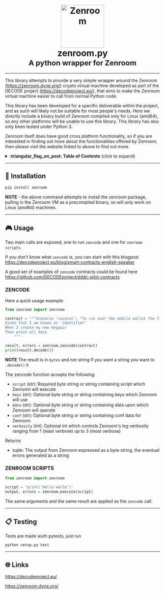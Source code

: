 <h1 align="center">
  <br>
        <a href="https://zenroom.dyne.org/">
                <img src="https://cdn.jsdelivr.net/gh/DECODEproject/zenroom@master/docs/logo/zenroom.svg" height="140" alt="Zenroom">
        </a>
  <br>
  zenroom.py
  <br>
  <sub>A python wrapper for Zenroom</sub>
</h1>

<hr/>


This library attempts to provide a very simple wrapper around the Zenroom
(https://zenroom.dyne.org/) crypto virtual machine developed as part of the
DECODE project (https://decodeproject.eu/), that aims to make the Zenroom
virtual machine easier to call from normal Python code.

This library has been developed for a specific deliverable within the project,
and as such will likely not be suitable for most people's needs. Here we
directly include a binary build of Zenroom compiled only for Linux (amd64), so
any other platforms will be unable to use this library. This library has also
only been tested under Python 3.

Zenroom itself does have good cross platform functionality, so if you are
interested in finding out more about the functionalities offered by Zenroom,
then please visit the website linked to above to find out more.


<details>
 <summary><strong>:triangular_flag_on_post: Table of Contents</strong> (click to expand)</summary>

* [Installation](#floppy_disk-installation)
* [Usage](#video_game-usage)
* [Testing](#clipboard-testing)
* [Links](#globe_with_meridians-links)
</details>


***
## :floppy_disk: Installation

```bash
pip install zenroom
```

**NOTE** - the above command attempts to install the zenroom package, pulling in
the Zenroom VM as a precompiled binary, so will only work on Linux (amd64)
machines.


***
## :video_game: Usage

Two main calls are exposed, one to run `zencode` and one for `zenroom scripts`.

If you don't know what `zencode` is, you can start with this blogpost
https://decodeproject.eu/blog/smart-contracts-english-speaker

A good set of examples of `zencode` contracts could be found here
https://github.com/DECODEproject/dddc-pilot-contracts 

### ZENCODE

Here a quick usage example:

```python
from zenroom import zenroom

contract = """Scenario 'coconut': "To run over the mobile wallet the first time and store the output as keypair.keys"
Given that I am known as 'identifier'
When I create my new keypair
Then print all data
    """

result, errors = zenroom.zencode(contract)
print(result.decode())

```

**NOTE** The result is in `bytes` and not string if you want a string you want to `.decode()` it

The zencode function accepts the following:

 * `script` (str): Required byte string or string containing script which Zenroom will execute
 * `keys` (str): Optional byte string or string containing keys which Zenroom will use
 * `data` (str): Optional byte string or string containing data upon which Zenroom will operate
 * `conf` (str): Optional byte string or string containing conf data for Zenroom
 * `verbosity` (int): Optional int which controls Zenroom's log verbosity ranging from 1 (least verbose) up to 3 (most verbose)

Returns

 * tuple: The output from Zenroom expressed as a byte string, the eventual errors generated as a string

### ZENROOM SCRIPTS

```python
from zenroom import zenroom

script = "print('Hello world')"
output, errors = zenroom.execute(script)
```

The same arguments and the same result are applied as the `zencode` call.

***
## :clipboard: Testing

Tests are made wuth pytests, just run 

`python setup.py test`

***
## :globe_with_meridians: Links

https://decodeproject.eu/

https://zenroom.dyne.org/
